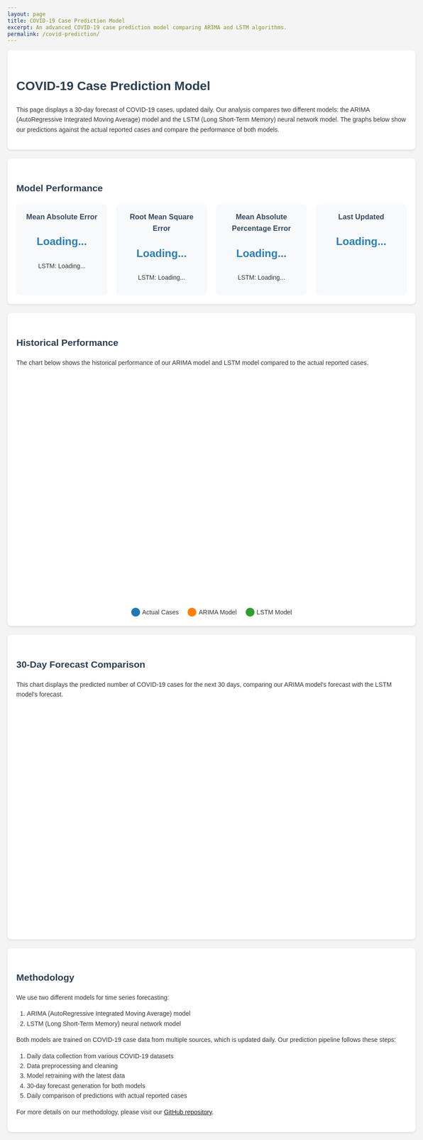 ```yaml
---
layout: page
title: COVID-19 Case Prediction Model
excerpt: An advanced COVID-19 case prediction model comparing ARIMA and LSTM algorithms.
permalink: /covid-prediction/
---
```


<style>
    body {
        font-family: 'Arial', sans-serif;
        line-height: 1.6;
        color: #333;
        max-width: 1200px;
        margin: 0 auto;
        padding: 20px;
        background-color: #f4f4f4;
    }
    h1, h2 {
        color: #2c3e50;
    }
    .container {
        background-color: #fff;
        border-radius: 8px;
        padding: 20px;
        margin-bottom: 20px;
        box-shadow: 0 2px 4px rgba(0,0,0,0.1);
    }
    .metrics-grid {
        display: grid;
        grid-template-columns: repeat(auto-fit, minmax(200px, 1fr));
        gap: 20px;
        margin-top: 20px;
    }
    .metric-card {
        background-color: #f8f9fa;
        border-radius: 8px;
        padding: 15px;
        text-align: center;
    }
    .metric-card h3 {
        margin-top: 0;
        color: #34495e;
    }
    .metric-value {
        font-size: 24px;
        font-weight: bold;
        color: #2980b9;
    }
    .chart-container {
        height: 500px;
        margin-top: 20px;
    }
    .model-key {
        display: flex;
        justify-content: center;
        margin-top: 20px;
    }
    .model-key-item {
        margin: 0 10px;
        display: flex;
        align-items: center;
    }
    .model-key-color {
        width: 20px;
        height: 20px;
        margin-right: 5px;
        border-radius: 50%;
    }
    .error-message {
        color: #e74c3c;
        font-weight: bold;
        text-align: center;
        padding: 20px;
        background-color: #fadbd8;
        border-radius: 8px;
        margin-top: 20px;
    }
</style>

<div class="container">
    <h1>COVID-19 Case Prediction Model</h1>
    <p>
        This page displays a 30-day forecast of COVID-19 cases, updated daily. Our analysis compares two different models:
        the ARIMA (AutoRegressive Integrated Moving Average) model and the LSTM (Long Short-Term Memory) neural network model. 
        The graphs below show our predictions against the actual reported cases and compare the performance of both models.
    </p>
</div>

<div id="error-container"></div>

<div class="container">
    <h2>Model Performance</h2>
    <div class="metrics-grid">
        <div class="metric-card">
            <h3>Mean Absolute Error</h3>
            <p class="metric-value" id="arima-mae">Loading...</p>
            <p id="lstm-mae">LSTM: Loading...</p>
        </div>
        <div class="metric-card">
            <h3>Root Mean Square Error</h3>
            <p class="metric-value" id="arima-rmse">Loading...</p>
            <p id="lstm-rmse">LSTM: Loading...</p>
        </div>
        <div class="metric-card">
            <h3>Mean Absolute Percentage Error</h3>
            <p class="metric-value" id="arima-mape">Loading...</p>
            <p id="lstm-mape">LSTM: Loading...</p>
        </div>
        <div class="metric-card">
            <h3>Last Updated</h3>
            <p class="metric-value" id="last-updated">Loading...</p>
        </div>
    </div>
</div>

<div class="container">
    <h2>Historical Performance</h2>
    <p>
        The chart below shows the historical performance of our ARIMA model and LSTM model
        compared to the actual reported cases.
    </p>
    <div id="historical-chart" class="chart-container"></div>
    <div class="model-key">
        <div class="model-key-item">
            <div class="model-key-color" style="background-color: #1f77b4;"></div>
            <span>Actual Cases</span>
        </div>
        <div class="model-key-item">
            <div class="model-key-color" style="background-color: #ff7f0e;"></div>
            <span>ARIMA Model</span>
        </div>
        <div class="model-key-item">
            <div class="model-key-color" style="background-color: #2ca02c;"></div>
            <span>LSTM Model</span>
        </div>
    </div>
</div>

<div class="container">
    <h2>30-Day Forecast Comparison</h2>
    <p>
        This chart displays the predicted number of COVID-19 cases for the next 30 days, comparing our ARIMA model's
        forecast with the LSTM model's forecast.
    </p>
    <div id="forecast-chart" class="chart-container"></div>
</div>

<div class="container">
    <h2>Methodology</h2>
    <p>
        We use two different models for time series forecasting:
    </p>
    <ol>
        <li>ARIMA (AutoRegressive Integrated Moving Average) model</li>
        <li>LSTM (Long Short-Term Memory) neural network model</li>
    </ol>
    <p>
        Both models are trained on COVID-19 case data from multiple sources, which is updated daily. Our prediction pipeline follows these steps:
    </p>
    <ol>
        <li>Daily data collection from various COVID-19 datasets</li>
        <li>Data preprocessing and cleaning</li>
        <li>Model retraining with the latest data</li>
        <li>30-day forecast generation for both models</li>
        <li>Daily comparison of predictions with actual reported cases</li>
    </ol>
    <p>
        For more details on our methodology, please visit our <a href="https://github.com/yourusername/covid-19-predictor">GitHub repository</a>.
    </p>
</div>

<script src="https://cdn.plot.ly/plotly-latest.min.js"></script>
<script src="https://cdnjs.cloudflare.com/ajax/libs/dayjs/1.10.4/dayjs.min.js"></script>
<script>
document.addEventListener('DOMContentLoaded', function() {
    console.log('DOM content loaded');
    
    function displayErrorMessage(message) {
        const errorContainer = document.getElementById('error-container');
        errorContainer.innerHTML = `<div class="error-message">${message}</div>`;
    }
    
    function updateMetrics(data) {
        document.getElementById('arima-mae').textContent = data.arima_mae.toFixed(2);
        document.getElementById('arima-rmse').textContent = data.arima_rmse.toFixed(2);
document.getElementById('arima-mape').textContent = data.arima_mape.toFixed(2) + '%';
        document.getElementById('lstm-mae').textContent = 'LSTM: ' + data.lstm_mae.toFixed(2);
        document.getElementById('lstm-rmse').textContent = 'LSTM: ' + data.lstm_rmse.toFixed(2);
        document.getElementById('lstm-mape').textContent = 'LSTM: ' + data.lstm_mape.toFixed(2) + '%';
        document.getElementById('last-updated').textContent = dayjs(data.last_updated).format('MMMM D, YYYY HH:mm:ss');
    }
    
    function createHistoricalChart(data) {
        const trace1 = {
            x: data.dates.slice(0, -30),
            y: data.actual.slice(0, -30),
            type: 'scatter',
            mode: 'lines',
            name: 'Actual Cases',
            line: {color: '#1f77b4'}
        };
        const trace2 = {
            x: data.dates.slice(0, -30),
            y: data.arima_predicted.slice(0, -30),
            type: 'scatter',
            mode: 'lines',
            name: 'ARIMA Model Prediction',
            line: {color: '#ff7f0e'}
        };
        const trace3 = {
            x: data.dates.slice(0, -30),
            y: data.lstm_predicted.slice(0, -30),
            type: 'scatter',
            mode: 'lines',
            name: 'LSTM Model Prediction',
            line: {color: '#2ca02c'}
        };

        const layout = {
            title: 'COVID-19 Cases: Actual vs Predicted',
            xaxis: { title: 'Date', rangeslider: {visible: true} },
            yaxis: { title: 'Number of Cases' },
            legend: {orientation: 'h', y: -0.2}
        };

        Plotly.newPlot('historical-chart', [trace1, trace2, trace3], layout);
    }
    
    function createForecastChart(data) {
        const lastActualDate = data.dates[data.dates.length - 31];
        const futureDates = data.dates.slice(-30);
        const actualValues = data.actual.slice(-30);

        const trace1 = {
            x: futureDates,
            y: data.arima_future_predicted,
            type: 'scatter',
            mode: 'lines',
            name: 'ARIMA Model Forecast',
            line: {color: '#ff7f0e'}
        };
        const trace2 = {
            x: futureDates,
            y: data.lstm_future_predicted,
            type: 'scatter',
            mode: 'lines',
            name: 'LSTM Model Forecast',
            line: {color: '#2ca02c'}
        };
        const trace3 = {
            x: futureDates.filter((_, i) => actualValues[i] !== null),
            y: actualValues.filter(v => v !== null),
            type: 'scatter',
            mode: 'markers',
            name: 'Actual Cases',
            marker: {color: '#1f77b4', size: 8}
        };

        const layout = {
            title: '30-Day COVID-19 Case Forecast',
            xaxis: { title: 'Date' },
            yaxis: { title: 'Number of Cases' },
            legend: {orientation: 'h', y: -0.2}
        };

        Plotly.newPlot('forecast-chart', [trace1, trace2, trace3], layout);
    }

    // Fetch the latest prediction data
    fetch('/assets/covid-19-files/covid_predictions.json')
        .then(response => {
            console.log('Response status:', response.status);
            if (!response.ok) {
                throw new Error(`HTTP error! status: ${response.status}`);
            }
            return response.json();
        })
        .then(data => {
            console.log('Prediction data received:', data);
            updateMetrics(data);
            createHistoricalChart(data);
            createForecastChart(data);
        })
        .catch(error => {
            console.error('Error:', error);
            displayErrorMessage(`Error loading data: ${error.message}`);
        });
});
</script>